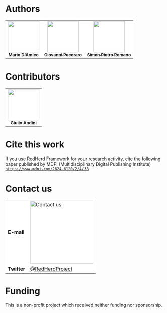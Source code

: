 # Authors

<table align="center">

<tr>
<td align="center" style="border: 0px !important; background-color: white;">
<a href="https://github.com/b4gh33r4">
<img src="https://avatars.githubusercontent.com/u/87416466?v=4?s=100" width="100px;" alt=""/><br />
<sub><b>Mario D'Amico</b></sub>
</a>
</td>
	
<td align="center" style="border: 0px !important; background-color: white;">
<a href="https://github.com/Peco602">
<img src="https://avatars.githubusercontent.com/u/13527424?v=4?s=100" width="100px;" alt=""/><br />
<sub><b>Giovanni Pecoraro</b></sub>
</a>
</td>	

<td align="center" style="border: 0px !important; background-color: white;">
<a href="https://github.com/spromano">
<img src="https://avatars1.githubusercontent.com/u/4959718?v=4?s=100" width="100px;" alt=""/><br />
<sub><b>Simon Pietro Romano</b></sub>
</a>
</td>
</tr>
</table>


# Contributors

<table align="center">
<tr>
<td align="center" style="border: 0px !important; background-color: white;">
<a href="https://github.com/TreCani-96">
<img src="https://avatars.githubusercontent.com/u/58191008?v=4?s=100" width="100px;" alt=""/><br />
<sub><b>Giulio Andini</b></sub>
</a>
</td>
</tr>
</table>

# Cite this work
If you use RedHerd Framework for your research activity, cite the following paper published by MDPI (Multidisciplinary Digital Publishing Institute) 
[`https://www.mdpi.com/2624-6120/2/4/38`](https://www.mdpi.com/2624-6120/2/4/38)


# Contact us

<table>
<tr>
<td style="border: 0px !important; background-color: white;">
<b>E-mail</b>
</td>
<td style="border: 0px !important; background-color: white;">
<img src="contactus.png" width="200px" alt="Contact us">
</td>
</tr>
<tr>
<td style="border: 0px !important; background-color: white;">
<b>Twitter</b>
</td>
<td style="border: 0px !important; background-color: white;">
<a href="https://www.twitter.com/RedHerdProject">@RedHerdProject</a>
</td>
</tr>
</table>

# Funding

This is a non-profit project which received neither funding nor sponsorship.


